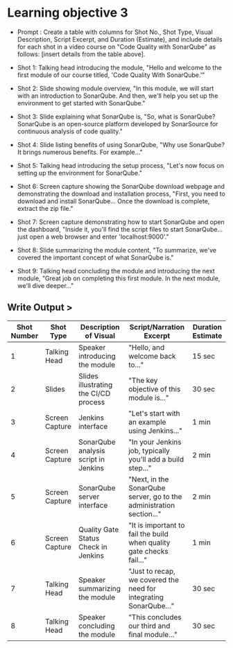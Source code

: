 # Learning objective 3


- Prompt : Create a table with columns for Shot No., Shot Type, Visual Description, Script Excerpt, and Duration (Estimate), and include details for each shot in a video course on "Code Quality with SonarQube" as follows: [insert details from the table above].

- Shot 1: Talking head introducing the module, "Hello and welcome to the first module of our course titled, 'Code Quality With SonarQube.'"
- Shot 2: Slide showing module overview, "In this module, we will start with an introduction to SonarQube. And then, we'll help you set up the environment to get started with SonarQube."
- Shot 3: Slide explaining what SonarQube is, "So, what is SonarQube? SonarQube is an open-source platform developed by SonarSource for continuous analysis of code quality."
- Shot 4: Slide listing benefits of using SonarQube, "Why use SonarQube? It brings numerous benefits. For example..."
- Shot 5: Talking head introducing the setup process, "Let's now focus on setting up the environment for SonarQube."
- Shot 6: Screen capture showing the SonarQube download webpage and demonstrating the download and installation process, "First, you need to download and install SonarQube... Once the download is complete, extract the zip file."
- Shot 7: Screen capture demonstrating how to start SonarQube and open the dashboard, "Inside it, you'll find the script files to start SonarQube... just open a web browser and enter 'localhost:9000'."
- Shot 8: Slide summarizing the module content, "To summarize, we've covered the important concept of what SonarQube is."
- Shot 9: Talking head concluding the module and introducing the next module, "Great job on completing this first module. In the next module, we'll dive deeper..."

## Write Output >

| Shot Number | Shot Type     | Description of Visual       | Script/Narration Excerpt                                               | Duration Estimate |
|-------------|---------------|-----------------------------|----------------------------------------------------------------------|------------------|
| 1           | Talking Head  | Speaker introducing the module | "Hello, and welcome back to..."                                       | 15 sec           |
| 2           | Slides        | Slides illustrating the CI/CD process    | "The key objective of this module is..."                                   | 30 sec           |
| 3           | Screen Capture| Jenkins interface| "Let's start with an example using Jenkins..."                         | 1 min            |
| 4           | Screen Capture| SonarQube analysis script in Jenkins | "In your Jenkins job, typically you'll add a build step..."            | 2 min            |
| 5           | Screen Capture| SonarQube server interface | "Next, in the SonarQube server, go to the administration section..."  | 2 min            |
| 6           | Screen Capture| Quality Gate Status Check in Jenkins | "It is important to fail the build when quality gate checks fail..." | 1 min            |
| 7           | Talking Head  | Speaker summarizing the module | "Just to recap, we covered the need for integrating SonarQube..."     | 30 sec           |
| 8           | Talking Head  | Speaker concluding the module | "This concludes our third and final module..."                       | 30 sec           |
